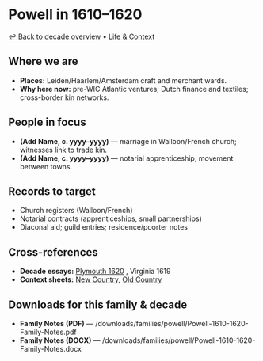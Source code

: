 # Powell in 1610–1620

[↩ Back to decade overview](../../../decades/1610-1620/1610-1620.md) • [Life \& Context](../../../decades/1610-1620/1610-1620-life.md)

## Where we are

* **Places:** Leiden/Haarlem/Amsterdam craft and merchant wards.
* **Why here now:** pre-WIC Atlantic ventures; Dutch finance and textiles; cross-border kin networks.

## People in focus

* **(Add Name, c. yyyy–yyyy)** — marriage in Walloon/French church; witnesses link to trade kin.
* **(Add Name, c. yyyy–yyyy)** — notarial apprenticeship; movement between towns.

## Records to target

* Church registers (Walloon/French)
* Notarial contracts (apprenticeships, small partnerships)
* Diaconal aid; guild entries; residence/poorter notes

## Cross-references

* **Decade essays:** [Plymouth 1620](../../../decades/1610-1620/1620-Plymouth.md) , Virginia 1619
* **Context sheets:** [New Country](../../../decades/1610-1620/1610-1620-NewCountry.md), [Old Country](../../../decades/1610-1620/1610-1620-OldCountry.md)

## Downloads for this family \& decade

* **Family Notes (PDF)** — /downloads/families/powell/Powell-1610-1620-Family-Notes.pdf
* **Family Notes (DOCX)** — /downloads/families/powell/Powell-1610-1620-Family-Notes.docx
